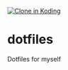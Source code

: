 
[![Clone in Koding](http://kbutton.org/clone.png?v1379977976003)](http://kbutton.org/f/dotfiles)

dotfiles
========

Dotfiles for myself
